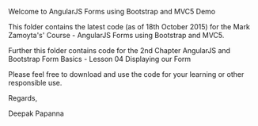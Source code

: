 Welcome to AngularJS Forms using Bootstrap and MVC5 Demo

This folder contains the latest code (as of 18th October 2015) for the Mark Zamoyta's' Course - AngularJS Forms using Bootstrap and MVC5.

Further this folder contains code for the 2nd Chapter AngularJS and Bootstrap Form Basics - Lesson 04 Displaying our Form 

Please feel free to download and use the code for your learning or other responsible use.


Regards, 

Deepak Papanna
